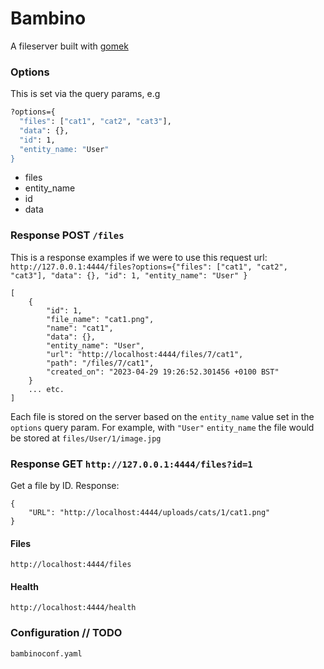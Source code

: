 # Bambino
A fileserver built with [gomek](https://github.com/joegasewicz/gomek)


### Options
This is set via the query params, e.g
```bash
?options={
  "files": ["cat1", "cat2", "cat3"],
  "data": {}, 
  "id": 1, 
  "entity_name: "User"
}
```
- files
- entity_name
- id
- data

### Response POST `/files`
This is a response examples if we were to use this request url:
`http://127.0.0.1:4444/files?options={"files": ["cat1", "cat2", "cat3"], "data": {}, "id": 1, "entity_name": "User" }`
```
[
    {
        "id": 1,
        "file_name": "cat1.png",
        "name": "cat1",
        "data": {},
        "entity_name": "User",
        "url": "http://localhost:4444/files/7/cat1",
        "path": "/files/7/cat1",
        "created_on": "2023-04-29 19:26:52.301456 +0100 BST"
    }
    ... etc.
]
```
Each file is stored on the server based on the `entity_name` value set in the `options` query param.
For example, with `"User"` `entity_name` the file would be stored at `files/User/1/image.jpg`

### Response GET `http://127.0.0.1:4444/files?id=1`
Get a file by ID. Response:

``` 
{
    "URL": "http://localhost:4444/uploads/cats/1/cat1.png"
}
```


#### Files
`http://localhost:4444/files`

#### Health
`http://localhost:4444/health`

### Configuration // TODO
`bambinoconf.yaml`
